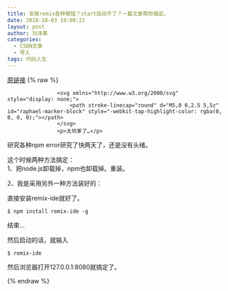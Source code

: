 ```yaml
---
title: 安装remix各种报错？start启动不了？一篇文章帮你搞定。
date: 2018-10-03 19:08:21
layout: post
author: 刘泽美
categories:
  - CSDN文章
  - 导入
tags: 代码人生
---
```


[原链接](https://blog.csdn.net/weixin_41884153/article/details/82933250)
{% raw %}

                    <svg xmlns="http://www.w3.org/2000/svg" style="display: none;">
                        <path stroke-linecap="round" d="M5,0 0,2.5 5,5z" id="raphael-marker-block" style="-webkit-tap-highlight-color: rgba(0, 0, 0, 0);"></path>
                    </svg>
                    <p>太坑爹了…</p> 
<p>研究各种npm error研究了快两天了，还是没有头绪。</p> 
<p>这个时候两种方法搞定：<br> 1、把node.js卸载掉，npm也卸载掉。重装。</p> 
<p>2、我是采用另外一种方法装好的：</p> 
<p>直接安装remix-ide就好了。</p> 
<pre class=" language-shell"><code class="prism  language-shell">$ <span class="token function">npm</span> <span class="token function">install</span> remix-ide -g
</code></pre> 
<p>结束…</p> 
<p>然后启动的话，就输入</p> 
<pre class=" language-shell"><code class="prism  language-shell">$ remix-ide
</code></pre> 
<p>然后浏览器打开127.0.0.1:8080就搞定了。</p>
                
{% endraw %}
